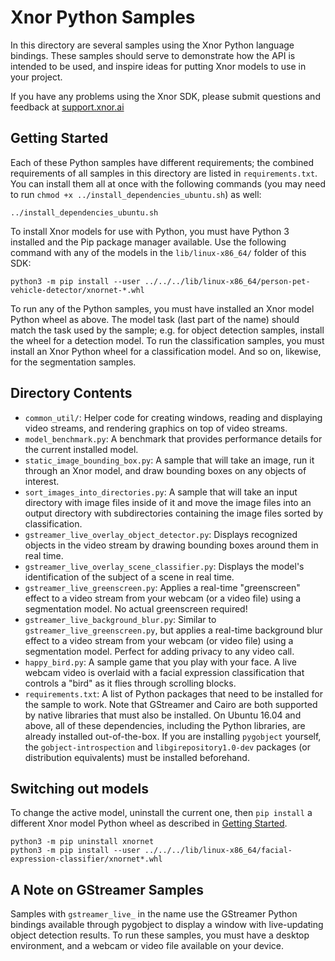 # Xnor Python Samples

In this directory are several samples using the Xnor Python language bindings.
These samples should serve to demonstrate how the API is intended to be used,
and inspire ideas for putting Xnor models to use in your project.

If you have any problems using the Xnor SDK, please submit questions and
feedback at [support.xnor.ai](https://support.xnor.ai)

## Getting Started

Each of these Python samples have different requirements; the combined
requirements of all samples in this directory are listed in `requirements.txt`.
You can install them all at once with the following commands (you may need to
run `chmod +x ../install_dependencies_ubuntu.sh`) as well:

    ../install_dependencies_ubuntu.sh

To install Xnor models for use with Python, you must have Python 3 installed and
the Pip package manager available.  Use the following command with any of the
models in the `lib/linux-x86_64/` folder of this SDK:

    python3 -m pip install --user ../../../lib/linux-x86_64/person-pet-vehicle-detector/xnornet-*.whl

To run any of the Python samples, you must have installed an Xnor model Python
wheel as above.  The model task (last part of the name) should match the task
used by the sample; e.g. for object detection samples, install the wheel for a
detection model.  To run the classification samples, you must install an Xnor
Python wheel for a classification model.  And so on, likewise, for the
segmentation samples.

## Directory Contents

 - `common_util/`: Helper code for creating windows, reading and displaying
   video streams, and rendering graphics on top of video streams.
 - `model_benchmark.py`: A benchmark that provides performance details for the
   current installed model.
 - `static_image_bounding_box.py`: A sample that will take an image, run it
   through an Xnor model, and draw bounding boxes on any objects of interest.
 - `sort_images_into_directories.py`: A sample that will take an input
   directory with image files inside of it and move the image files into an
   output directory with subdirectories containing the image files sorted by
   classification.
 - `gstreamer_live_overlay_object_detector.py`: Displays recognized objects in
   the video stream by drawing bounding boxes around them in real time.
 - `gstreamer_live_overlay_scene_classifier.py`: Displays the model's
   identification of the subject of a scene in real time.
 - `gstreamer_live_greenscreen.py`: Applies a real-time "greenscreen" effect to
   a video stream from your webcam (or a video file) using a segmentation model.
   No actual greenscreen required!
 - `gstreamer_live_background_blur.py`: Similar to
   `gstreamer_live_greenscreen.py`, but applies a real-time background blur
   effect to a video stream from your webcam (or video file) using a
   segmentation model. Perfect for adding privacy to any video call.
 - `happy_bird.py`: A sample game that you play with your face. A live
   webcam video is overlaid with a facial expression classification that
   controls a "bird" as it flies through scrolling blocks.
 - `requirements.txt`: A list of Python packages that need to be installed for
   the sample to work. Note that GStreamer and Cairo are both supported by
   native libraries that must also be installed. On Ubuntu 16.04 and above, all
   of these dependencies, including the Python libraries, are already installed
   out-of-the-box. If you are installing `pygobject` yourself, the
   `gobject-introspection` and `libgirepository1.0-dev` packages (or
   distribution equivalents) must be installed beforehand.

## Switching out models

To change the active model, uninstall the current one, then `pip install` a
different Xnor model Python wheel as described in [Getting
Started](#getting-started).

    python3 -m pip uninstall xnornet
    python3 -m pip install --user ../../../lib/linux-x86_64/facial-expression-classifier/xnornet*.whl

## A Note on GStreamer Samples

Samples with `gstreamer_live_` in the name use the GStreamer Python bindings
available through pygobject to display a window with live-updating object
detection results. To run these samples, you must have a desktop environment,
and a webcam or video file available on your device.
